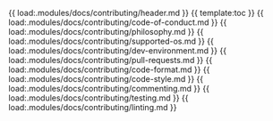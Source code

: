 {{ load:.modules/docs/contributing/header.md }}
{{ template:toc }}
{{ load:.modules/docs/contributing/code-of-conduct.md }}
{{ load:.modules/docs/contributing/philosophy.md }}
{{ load:.modules/docs/contributing/supported-os.md }}
{{ load:.modules/docs/contributing/dev-environment.md }}
{{ load:.modules/docs/contributing/pull-requests.md }}
{{ load:.modules/docs/contributing/code-format.md }}
{{ load:.modules/docs/contributing/code-style.md }}
{{ load:.modules/docs/contributing/commenting.md }}
{{ load:.modules/docs/contributing/testing.md }}
{{ load:.modules/docs/contributing/linting.md }}
